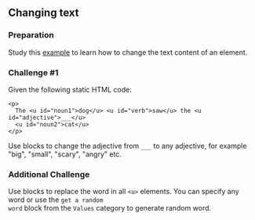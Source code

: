## Changing text

### Preparation ###
Study this 
<a href="../index-examples.html#example_1_changing_text_content" target=_blank>example</a>
to learn how to change the text content of an element.

### Challenge #1 ###
Given the following static HTML code:
```
<p>
  The <u id="noun1">dog</u> <u id="verb">saw</u> the <u id="adjective">___</u>
  <u id="noun2">cat</u>
</p>
```

Use blocks to change the adjective from `___` to any adjective, for example "big", "small", "scary", "angry" etc.

### Additional Challenge ###
Use blocks to replace the word in all `<u>` elements. You can specify any word or use the 
<code>get a random word</code> block from the `Values` category to generate random word.
